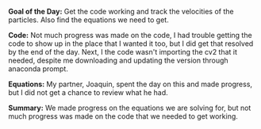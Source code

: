 **Goal of the Day:** Get the code working and track the velocities of the particles. Also find the equations we need to get.

**Code:** Not much progress was made on the code, I had trouble getting the code to show up in the place that I wanted it too, but I did get that resolved by the end of the day. Next, I the code wasn't importing the cv2 that it needed, despite me downloading and updating the version through anaconda prompt.

**Equations:** My partner, Joaquin, spent the day on this and made progress, but I did not get a chance to review what he had.

**Summary:** We made progress on the equations we are solving for, but not much progress was made on the code that we needed to get working.


